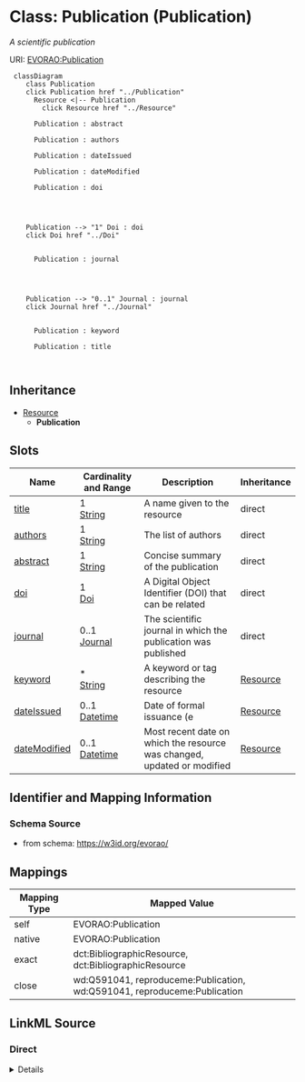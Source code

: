 

# Class: Publication (Publication) 


_A scientific publication_





URI: [EVORAO:Publication](https://w3id.org/evorao/Publication)






```mermaid
 classDiagram
    class Publication
    click Publication href "../Publication"
      Resource <|-- Publication
        click Resource href "../Resource"
      
      Publication : abstract
        
      Publication : authors
        
      Publication : dateIssued
        
      Publication : dateModified
        
      Publication : doi
        
          
    
    
    Publication --> "1" Doi : doi
    click Doi href "../Doi"

        
      Publication : journal
        
          
    
    
    Publication --> "0..1" Journal : journal
    click Journal href "../Journal"

        
      Publication : keyword
        
      Publication : title
        
      
```





## Inheritance
* [Resource](Resource.md)
    * **Publication**



## Slots

| Name | Cardinality and Range | Description | Inheritance |
| ---  | --- | --- | --- |
| [title](title.md) | 1 <br/> [String](String.md) | A name given to the resource | direct |
| [authors](authors.md) | 1 <br/> [String](String.md) | The list of authors | direct |
| [abstract](abstract.md) | 1 <br/> [String](String.md) | Concise summary of the publication | direct |
| [doi](doi.md) | 1 <br/> [Doi](Doi.md) | A Digital Object Identifier (DOI) that can be related | direct |
| [journal](journal.md) | 0..1 <br/> [Journal](Journal.md) | The scientific journal in which the publication was published | direct |
| [keyword](keyword.md) | * <br/> [String](String.md) | A keyword or tag describing the resource | [Resource](Resource.md) |
| [dateIssued](dateIssued.md) | 0..1 <br/> [Datetime](Datetime.md) | Date of formal issuance (e | [Resource](Resource.md) |
| [dateModified](dateModified.md) | 0..1 <br/> [Datetime](Datetime.md) | Most recent date on which the resource was changed, updated or modified | [Resource](Resource.md) |









## Identifier and Mapping Information







### Schema Source


* from schema: https://w3id.org/evorao/




## Mappings

| Mapping Type | Mapped Value |
| ---  | ---  |
| self | EVORAO:Publication |
| native | EVORAO:Publication |
| exact | dct:BibliographicResource, dct:BibliographicResource |
| close | wd:Q591041, reproduceme:Publication, wd:Q591041, reproduceme:Publication |







## LinkML Source

<!-- TODO: investigate https://stackoverflow.com/questions/37606292/how-to-create-tabbed-code-blocks-in-mkdocs-or-sphinx -->

### Direct

<details>
```yaml
name: Publication
description: A scientific publication
title: Publication
from_schema: https://w3id.org/evorao/
exact_mappings:
- dct:BibliographicResource
- dct:BibliographicResource
close_mappings:
- wd:Q591041
- reproduceme:Publication
- wd:Q591041
- reproduceme:Publication
is_a: Resource
slots:
- title
- authors
- abstract
- doi
- journal
slot_usage:
  title:
    name: title
    description: A name given to the resource
    title: title
    comments:
    - 'The title of the item should be as short and descriptive as possible. E.g.
      for virus products it should basically be based on the following Pattern: ''Virus
      name'', ''virus host type'', ''collection year'', ''country of collection''
      ex ''suspected epidemiological origin'', ''genotype'', ''strain'', ''variant
      name or specific feature'
    exact_mappings:
    - schema:name
    - rdfs:label
    slot_uri: dct:title
    domain_of:
    - Publication
    - Dataset
    - DataService
    - Term
    - License
    - Certification
    range: string
    required: true
    multivalued: false
  authors:
    name: authors
    description: The list of authors
    title: authors
    close_mappings:
    - wdp:P2093
    - schema:author
    related_mappings:
    - sio:001315
    - iao:0000321
    domain_of:
    - Publication
    range: string
    required: true
    multivalued: false
  abstract:
    name: abstract
    description: Concise summary of the publication
    title: abstract
    close_mappings:
    - dct:abstract
    - schema:abstract
    domain_of:
    - Publication
    range: string
    required: true
    multivalued: false
  doi:
    name: doi
    description: A Digital Object Identifier (DOI) that can be related
    title: DOI
    exact_mappings:
    - wdp:P356
    close_mappings:
    - reproduceme:doi
    broad_mappings:
    - dct:bibliographicCitation
    domain_of:
    - Publication
    - ProductOrService
    range: Doi
    required: true
    multivalued: false
  journal:
    name: journal
    description: The scientific journal in which the publication was published
    title: journal
    close_mappings:
    - wdp:P1433
    - biolink:published_in
    - uniprotrdfs:publishedIn
    domain_of:
    - Publication
    range: Journal
    required: false
    multivalued: false

```
</details>

### Induced

<details>
```yaml
name: Publication
description: A scientific publication
title: Publication
from_schema: https://w3id.org/evorao/
exact_mappings:
- dct:BibliographicResource
- dct:BibliographicResource
close_mappings:
- wd:Q591041
- reproduceme:Publication
- wd:Q591041
- reproduceme:Publication
is_a: Resource
slot_usage:
  title:
    name: title
    description: A name given to the resource
    title: title
    comments:
    - 'The title of the item should be as short and descriptive as possible. E.g.
      for virus products it should basically be based on the following Pattern: ''Virus
      name'', ''virus host type'', ''collection year'', ''country of collection''
      ex ''suspected epidemiological origin'', ''genotype'', ''strain'', ''variant
      name or specific feature'
    exact_mappings:
    - schema:name
    - rdfs:label
    slot_uri: dct:title
    domain_of:
    - Publication
    - Dataset
    - DataService
    - Term
    - License
    - Certification
    range: string
    required: true
    multivalued: false
  authors:
    name: authors
    description: The list of authors
    title: authors
    close_mappings:
    - wdp:P2093
    - schema:author
    related_mappings:
    - sio:001315
    - iao:0000321
    domain_of:
    - Publication
    range: string
    required: true
    multivalued: false
  abstract:
    name: abstract
    description: Concise summary of the publication
    title: abstract
    close_mappings:
    - dct:abstract
    - schema:abstract
    domain_of:
    - Publication
    range: string
    required: true
    multivalued: false
  doi:
    name: doi
    description: A Digital Object Identifier (DOI) that can be related
    title: DOI
    exact_mappings:
    - wdp:P356
    close_mappings:
    - reproduceme:doi
    broad_mappings:
    - dct:bibliographicCitation
    domain_of:
    - Publication
    - ProductOrService
    range: Doi
    required: true
    multivalued: false
  journal:
    name: journal
    description: The scientific journal in which the publication was published
    title: journal
    close_mappings:
    - wdp:P1433
    - biolink:published_in
    - uniprotrdfs:publishedIn
    domain_of:
    - Publication
    range: Journal
    required: false
    multivalued: false
attributes:
  title:
    name: title
    description: A name given to the resource
    title: title
    comments:
    - 'The title of the item should be as short and descriptive as possible. E.g.
      for virus products it should basically be based on the following Pattern: ''Virus
      name'', ''virus host type'', ''collection year'', ''country of collection''
      ex ''suspected epidemiological origin'', ''genotype'', ''strain'', ''variant
      name or specific feature'
    from_schema: https://w3id.org/evorao/
    exact_mappings:
    - schema:name
    - rdfs:label
    rank: 1000
    slot_uri: dct:title
    alias: title
    owner: Publication
    domain_of:
    - Publication
    - Dataset
    - DataService
    - Term
    - License
    - Certification
    range: string
    required: true
    multivalued: false
  authors:
    name: authors
    description: The list of authors
    title: authors
    from_schema: https://w3id.org/evorao/
    close_mappings:
    - wdp:P2093
    - schema:author
    related_mappings:
    - sio:001315
    - iao:0000321
    rank: 1000
    alias: authors
    owner: Publication
    domain_of:
    - Publication
    range: string
    required: true
    multivalued: false
  abstract:
    name: abstract
    description: Concise summary of the publication
    title: abstract
    from_schema: https://w3id.org/evorao/
    close_mappings:
    - dct:abstract
    - schema:abstract
    rank: 1000
    alias: abstract
    owner: Publication
    domain_of:
    - Publication
    range: string
    required: true
    multivalued: false
  doi:
    name: doi
    description: A Digital Object Identifier (DOI) that can be related
    title: DOI
    from_schema: https://w3id.org/evorao/
    exact_mappings:
    - wdp:P356
    close_mappings:
    - reproduceme:doi
    broad_mappings:
    - dct:bibliographicCitation
    rank: 1000
    alias: doi
    owner: Publication
    domain_of:
    - Publication
    - ProductOrService
    range: Doi
    required: true
    multivalued: false
  journal:
    name: journal
    description: The scientific journal in which the publication was published
    title: journal
    from_schema: https://w3id.org/evorao/
    close_mappings:
    - wdp:P1433
    - biolink:published_in
    - uniprotrdfs:publishedIn
    rank: 1000
    alias: journal
    owner: Publication
    domain_of:
    - Publication
    range: Journal
    required: false
    multivalued: false
  keyword:
    name: keyword
    description: A keyword or tag describing the resource
    title: keyword
    from_schema: https://w3id.org/evorao/
    rank: 1000
    slot_uri: dcat:keyword
    alias: keyword
    owner: Publication
    domain_of:
    - Resource
    range: string
    required: false
    multivalued: true
  dateIssued:
    name: dateIssued
    description: Date of formal issuance (e.g., publication) of the resource
    title: date issued
    comments:
    - encoded using the relevant ISO 8601 Date and Time compliant string [DATETIME]
    from_schema: https://w3id.org/evorao/
    exact_mappings:
    - sepio:0000051
    close_mappings:
    - schema:datePublished
    - schema:dateCreated
    rank: 1000
    slot_uri: dct:issued
    alias: dateIssued
    owner: Publication
    domain_of:
    - Resource
    range: datetime
    required: false
    multivalued: false
  dateModified:
    name: dateModified
    description: Most recent date on which the resource was changed, updated or modified
    title: date modified
    comments:
    - encoded using the relevant ISO 8601 Date and Time compliant string [DATETIME]
    from_schema: https://w3id.org/evorao/
    exact_mappings:
    - sepio:0000036
    close_mappings:
    - schema:dateModified
    rank: 1000
    slot_uri: dct:modified
    alias: dateModified
    owner: Publication
    domain_of:
    - Resource
    range: datetime
    required: false
    multivalued: false

```
</details>